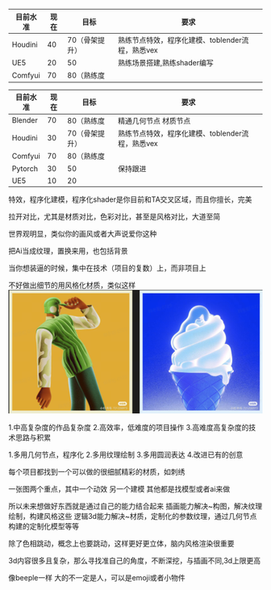 | 目前水准| 现在 | 目标|要求|
|-----|-----|---|---|
| Houdini | 40 | 70（骨架提升） | 熟练节点特效，程序化建模、toblender流程，熟悉vex |
| UE5 | 20 | 50| 熟练场景搭建,熟练shader编写 |
| Comfyui | 70 | 80（熟练度 |  |

| 目前水准| 现在 | 目标|要求|
|-----|-----|---|---|
| Blender | 70 | 80（熟练度 | 精通几何节点 材质节点 |
| Houdini | 30 | 70（骨架提升） | 熟练节点特效，程序化建模、toblender流程，熟悉vex |
| Comfyui | 70 | 80（熟练度 |  |
| Pytorch | 30 | 50| 保持跟进 |
| UE5 | 10 | 20|  |


特效，程序化建模，程序化shader是你目前和TA交叉区域，而且你擅长，完美


拉开对比，尤其是材质对比，色彩对比，甚至是风格对比，大道至简

世界观明显，类似你的画风或者大声说爱你这种


把Ai当成纹理，置换来用，也包括背景

当你想装逼的时候，集中在技术（项目的复数）上，而非项目上

不好做出细节的用风格化材质，类似这样
![alt text](./images/image.png)

1.中高复杂度的作品复杂度
2.高效率，低难度的项目操作
3.高难度高复杂度的技术思路与积累

1.多用几何节点，程序化
2.多用纹理绘制
3.多用圆润表达
4.改进已有的创意

每个项目都找到一个可以做的很细腻精彩的材质，如刺绣


一张图两个重点，其中一个动效 另一个建模 其他都是找模型或者ai来做

所以未来想做好东西就是通过自己的能力结合起来
插画能力解决~构图，解决纹理绘制，构建风格这些
逻辑3d能力解决~材质，定制化的参数纹理，通过几何节点构建的定制化模型等等

除了色相跳动，概念上也要跳动，这样更好更立体，脑内风格渲染很重要

3d内容很多且复杂，那么寻找准自己的角度，不断深挖，与插画不同,3d上限更高

像beeple一样 大的不一定是人，可以是emoji或者小物件